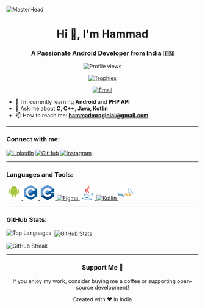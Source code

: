 ![MasterHead](https://github.com/user-attachments/assets/5c9a0089-be0e-491c-9566-1a229ac2be62)


<h1 align="center">Hi 👋, I'm Hammad</h1>
<h3 align="center">A Passionate Android Developer from India 🇮🇳</h3>

<p align="center">
  <img src="https://komarev.com/ghpvc/?username=hammad5647&label=Profile%20views&color=0e75b6&style=flat" alt="Profile views" />
</p>

<p align="center">
  <a href="https://github.com/ryo-ma/github-profile-trophy">
    <img src="https://github-profile-trophy.vercel.app/?username=hammad5647&theme=onedark&margin-w=15&margin-h=15&column=7" alt="Trophies" />
  </a>
</p>

<p align="center">
  <a href="mailto:hammadmroginial@gmail.com"><img src="https://img.shields.io/badge/Email-D14836?style=for-the-badge&logo=gmail&logoColor=white" alt="Email" /></a>
</p>

- 🌱 I’m currently learning **Android** and **PHP API**
- 💬 Ask me about **C, C++, Java, Kotlin**
- 📫 How to reach me: **hammadmroginial@gmail.com**

---
<h3 align="left">Connect with me:</h3>
<p align="left">
  <a href="https://linkedin.com/in/Hammad Ansari" target="_blank"><img align="center" src="https://img.icons8.com/color/48/000000/linkedin.png" alt="LinkedIn" /></a>
  <a href="https://github.com/hammad5647" target="_blank"><img align="center" src="https://img.icons8.com/ios-filled/50/000000/github.png" alt="GitHub" /></a>
  <a href="https://instagram.com/fst_hammad_" target="_blank"><img align="center" src="https://img.icons8.com/fluency/48/000000/instagram-new.png" alt="Instagram" /></a>
</p>

---

<h3 align="left">Languages and Tools:</h3>
<p align="left">
  <a href="https://developer.android.com" target="_blank" rel="noreferrer">
    <img src="https://raw.githubusercontent.com/devicons/devicon/master/icons/android/android-original-wordmark.svg" alt="Android" width="40" height="40" />
  </a>
  <a href="https://www.cprogramming.com/" target="_blank" rel="noreferrer">
    <img src="https://raw.githubusercontent.com/devicons/devicon/master/icons/c/c-original.svg" alt="C" width="40" height="40" />
  </a>
  <a href="https://www.w3schools.com/cpp/" target="_blank" rel="noreferrer">
    <img src="https://raw.githubusercontent.com/devicons/devicon/master/icons/cplusplus/cplusplus-original.svg" alt="C++" width="40" height="40" />
  </a>
  <a href="https://www.figma.com/" target="_blank" rel="noreferrer">
    <img src="https://www.vectorlogo.zone/logos/figma/figma-icon.svg" alt="Figma" width="40" height="40" />
  </a>
  <a href="https://www.java.com" target="_blank" rel="noreferrer">
    <img src="https://raw.githubusercontent.com/devicons/devicon/master/icons/java/java-original.svg" alt="Java" width="40" height="40" />
  </a>
  <a href="https://kotlinlang.org" target="_blank" rel="noreferrer">
    <img src="https://www.vectorlogo.zone/logos/kotlinlang/kotlinlang-icon.svg" alt="Kotlin" width="40" height="40" />
  </a>
  <a href="https://www.mysql.com/" target="_blank" rel="noreferrer">
    <img src="https://raw.githubusercontent.com/devicons/devicon/master/icons/mysql/mysql-original-wordmark.svg" alt="MySQL" width="40" height="40" />
  </a>
</p>

---

<h3 align="left">GitHub Stats:</h3>
<p>
  <img align="left" src="https://github-readme-stats.vercel.app/api/top-langs?username=hammad5647&show_icons=true&locale=en&layout=compact" alt="Top Languages" />
</p>
<p>&nbsp;
  <img align="center" src="https://github-readme-stats.vercel.app/api?username=hammad5647&show_icons=true&locale=en&theme=radical" alt="GitHub Stats" />
</p>

<p>
  <img align="center" src="https://github-readme-streak-stats.herokuapp.com/?user=hammad5647&theme=radical" alt="GitHub Streak" />
</p>

---

<h3 align="center">Support Me 🙏</h3>
<p align="center">
  If you enjoy my work, consider buying me a coffee or supporting open-source development!
</p>


<p align="center">
  Created with ❤️ in India
</p>
